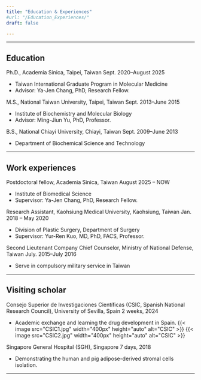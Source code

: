 ```yaml
---
title: "Education & Experiences"
#url: "/Education_Experiences/"
draft: false

---
```


--- 
## Education

Ph.D., Academia Sinica, Taipei, Taiwan
Sept. 2020–August 2025
+ Taiwan International Graduate Program in Molecular Medicine
+ Advisor: Ya-Jen Chang, PhD, Research Fellow.


M.S., National Taiwan University, Taipei, Taiwan
Sept. 2013–June 2015
+ Institute of Biochemistry and Molecular Biology
+ Advisor: Ming-Jiun Yu, PhD, Professor.


B.S., National Chiayi University, Chiayi, Taiwan
Sept. 2009–June 2013
+ Department of Biochemical Science and Technology  

---

## Work experiences

Postdoctoral fellow, Academia Sinica, Taiwan
August 2025 – NOW
+ Institute of Biomedical Science
+ Supervisor: Ya-Jen Chang, PhD, Research Fellow.


Research Assistant, Kaohsiung Medical University, Kaohsiung, Taiwan
Jan. 2018 – May 2020
+ Division of Plastic Surgery, Department of Surgery
+ Supervisor: Yur-Ren Kuo, MD, PhD, FACS, Professor.


Second Lieutenant Company Chief Counselor, Ministry of National Defense, Taiwan 
July. 2015–July 2016
+ Serve in compulsory military service in Taiwan

---

## Visiting scholar

Consejo Superior de Investigaciones Científicas (CSIC, Spanish National Research Council),
University of Sevilla, Spain
2 weeks, 2024
+ Academic exchange and learning the drug development in Spain.
{{<  image src="CSIC1.jpg" width="400px" height="auto" alt="CSIC" >}} {{<  image src="CSIC2.jpg" width="400px" height="auto" alt="CSIC" >}}

Singapore General Hospital (SGH), Singapore
7 days, 2018
+ Demonstrating the human and pig adipose-derived stromal cells isolation.
---